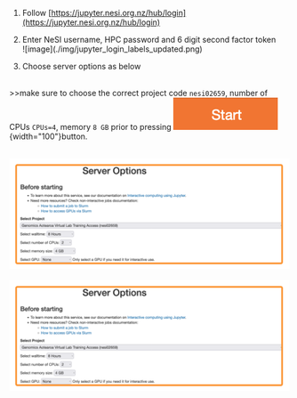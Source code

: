 1. Follow [https://jupyter.nesi.org.nz/hub/login](https://jupyter.nesi.org.nz/hub/login)
2. <p>Enter NeSI username, HPC password and 6 digit second factor token<br>![image](./img/jupyter_login_labels_updated.png)</p>
3. <p>Choose server options as below
<br>>>make sure to choose the correct project code `nesi02659`, number of CPUs `CPUs=4`, memory `8 GB` prior to pressing ![image](./img/start_button.png){width="100"}button.

<br>![image](./img/jupyter_server2022.png)</br>
<br><img src="./img/jupyter_server2022.png" alt="drawing" width="700"/>
